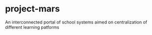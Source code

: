 # project-mars
An interconnected portal of school systems aimed on centralization of different learning patforms

